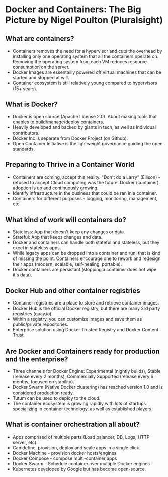 # Docker and Containers: The Big Picture by Nigel Poulton (Pluralsight)

## What are containers?
* Containers removes the need for a hypervisor and cuts the overhead by installing only one operating system that all the containers operate on. Removing the operating system from each VM reduces resource consumption on the server.
* Docker Images are essentailly powered off virtual machines that can be started and stopped at will.
* Container ecosystem is still relatively young compared to hypervisors (15+ years).

## What is Docker?
* Docker is open source (Apache License 2.0). About making tools that enables to build/manage/deploy containers.
* Heavily developed and backed by giants in tech, as well as individual contributors.
* Docker Inc is separate from Docker Project (on Github).
* Open Container Initiative is the lightweight governance guiding the open standards.

## Preparing to Thrive in a Container World
* Containers are coming, accept this reality. "Don't do a Larry" (Ellison) - refused to accept Cloud computing was the future. Docker (container) adoption is up and continuously growing.
* Identify infrastructure in the business that could be ran in a container.
* Containers for different purposes - logging, monitoring, management, etc.

## What kind of work will containers do?
* Stateless: App that doesn't keep any changes or data.
* Stateful: App that keeps changes and data.
* Docker and containers can handle both stateful and stateless, but they excel in stateless apps.
* While legacy apps can be dropped into a container and run, that is kind of missing the point. Containers encourage one to rework and redesign their apps (modern, scalable, self-healing, portable).
* Docker containers are persistant (stopping a container does not wipe it's data).

## Docker Hub and other container registries
* Container registries are a place to store and retrieve container images.
* Docker Hub is the official Docker registry, but there are many 3rd party registries (quay.io).
* Within a registry, you can customize images and save them as public/private repositories.
* Enterprise solution using Docker Trusted Registry and Docker Content Trust.

## Are Docker and Containers ready for production and the enterprise?
* Three channels for Docker Engine: Experimental (nightly builds), Stable (release every 2 months), Commercially Supported (release every 6 months, focused on stability).
* Docker Swarm (Native Docker clustering) has reached version 1.0 and is considered production ready.
* Tutum can be used to deploy to the cloud.
* The container ecosystem is growing rapidly with lots of startups specializing in container technology, as well as established players.

## What is container orchestration all about?
* Apps comprised of multiple parts (Load balancer, DB, Logs, HTTP server, etc).
* Can define, provision, deploy and scale apps in a single click.
* Docker Machine - provision docker hosts/engines
* Docker Compose - compose multi-container apps
* Docker Swarm - Schedule container over multiple Docker engines
* Kubernetes developed by Google but has become open-source. 